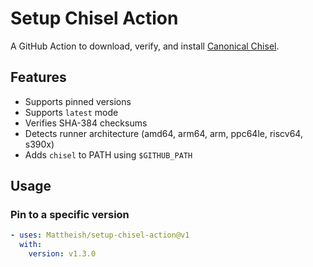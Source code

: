 # Setup Chisel Action

A GitHub Action to download, verify, and install [Canonical Chisel](https://github.com/canonical/chisel).

## Features
- Supports pinned versions
- Supports `latest` mode
- Verifies SHA-384 checksums
- Detects runner architecture (amd64, arm64, arm, ppc64le, riscv64, s390x)
- Adds `chisel` to PATH using `$GITHUB_PATH`

## Usage

### Pin to a specific version
```yaml
- uses: Mattheish/setup-chisel-action@v1
  with:
    version: v1.3.0
```